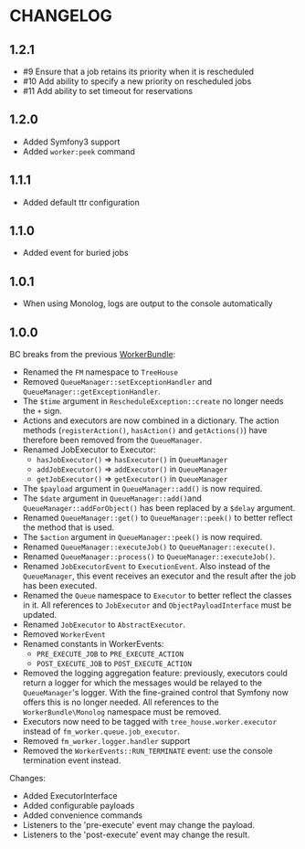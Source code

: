 CHANGELOG
=========

## 1.2.1

* #9  Ensure that a job retains its priority when it is rescheduled
* #10 Add ability to specify a new priority on rescheduled jobs
* #11 Add ability to set timeout for reservations


## 1.2.0

* Added Symfony3 support
* Added `worker:peek` command


## 1.1.1

* Added default ttr configuration


## 1.1.0

* Added event for buried jobs


## 1.0.1

* When using Monolog, logs are output to the console automatically


## 1.0.0

BC breaks from the previous [WorkerBundle][worker-bundle]:

[worker-bundle]: https://github.com/treehouselabs/FMWorkerBundle/

* Renamed the `FM` namespace to `TreeHouse`
* Removed `QueueManager::setExceptionHandler` and `QueueManager::getExceptionHandler`.
* The `$time` argument in `RescheduleException::create` no longer needs the `+`
  sign.
* Actions and executors are now combined in a dictionary. The action methods
  (`registerAction()`, `hasAction()` and `getActions()`) have therefore been
  removed from the `QueueManager`.
* Renamed JobExecutor to Executor:
   * `hasJobExecutor()` => `hasExecutor()` in `QueueManager`
   * `addJobExecutor()` => `addExecutor()` in `QueueManager`
   * `getJobExecutor()` => `getExecutor()` in `QueueManager`
* The `$payload` argument in `QueueManager::add()` is now required.
* The `$date` argument in `QueueManager::add()`and `QueueManager::addForObject()`
  has been replaced by a `$delay` argument.
* Renamed `QueueManager::get()` to `QueueManager::peek()` to better reflect the
  method that is used.
* The `$action` argument in `QueueManager::peek()` is now required.
* Renamed `QueueManager::executeJob()` to `QueueManager::execute()`.
* Renamed `QueueManager::process()` to `QueueManager::executeJob()`.
* Renamed `JobExecutorEvent` to `ExecutionEvent`. Also instead of the
  `QueueManager`, this event receives an executor and the result after the job
  has been executed.
* Renamed the `Queue` namespace to `Executor` to better reflect the classes in it.
  All references to `JobExecutor` and `ObjectPayloadInterface` must be updated.
* Renamed `JobExecutor` to `AbstractExecutor`.
* Removed `WorkerEvent`
* Renamed constants in WorkerEvents:
  * `PRE_EXECUTE_JOB` to `PRE_EXECUTE_ACTION`
  * `POST_EXECUTE_JOB` to `POST_EXECUTE_ACTION`
* Removed the logging aggregation feature: previously, executors could return a
  logger for which the messages would be relayed to the `QueueManager`'s logger.
  With the fine-grained control that Symfony now offers this is no longer needed.
  All references to the `WorkerBundle\Monolog` namespace must be removed.
* Executors now need to be tagged with `tree_house.worker.executor` instead of
  `fm_worker.queue.job_executor`.
* Removed `fm_worker.logger.handler` support
* Removed the `WorkerEvents::RUN_TERMINATE` event: use the console termination
  event instead.

Changes:

* Added ExecutorInterface
* Added configurable payloads
* Added convenience commands
* Listeners to the 'pre-execute' event may change the payload.
* Listeners to the 'post-execute' event may change the result.
